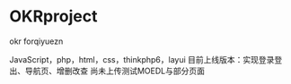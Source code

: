 # OKRproject
 okr forqiyuezn

JavaScript，php，html，css，thinkphp6，layui
目前上线版本：实现登录登出、导航页、增删改查
尚未上传测试MOEDL与部分页面